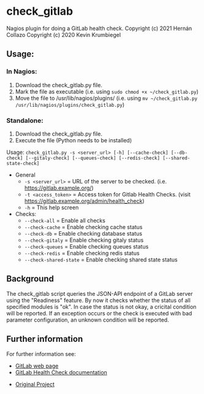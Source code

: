 # check_gitlab

Nagios plugin for doing a GitLab health check.
Copyright (c) 2021 Hernán Collazo
Copyright (c) 2020 Kevin Krumbiegel

## Usage:

### In Nagios:
1. Download the check_gitlab.py file.
2. Mark the file as executable (i.e. using `sudo chmod +x ~/check_gitlab.py`)
3. Move the file to /usr/lib/nagios/plugins/ (i.e. using `mv ~/check_gitlab.py /usr/lib/nagios/plugins/check_gitlab.py`)

### Standalone:
1. Download the check_gitlab.py file.
2. Execute the file (Python needs to be installed)

Usage: 
```check_gitlab.py -s <server_url> [-h] [--cache-check] [--db-check] [--gitaly-check] [--queues-check] [--redis-check] [--shared-state-check]```

* General
  * `-s <server_url>`      = URL of the server to be checked. (i.e. https://gitlab.example.org/)
  * `-t <access_token>`    = Access token for Gitlab Health Checks. (visit https://gitlab.example.org/admin/health_check)
  * `-h`                   = This help screen
* Checks:
  * `--check-all`          = Enable all checks
  * `--check-cache`        = Enable checking cache status
  * `--check-db`           = Enable checking database status
  * `--check-gitaly`       = Enable checking gitaly status
  * `--check-queues`       = Enable checking queues status
  * `--check-redis`        = Enable checking redis status
  * `--check-shared-state` = Enable checking shared state status

## Background
The check_gitlab script queries the JSON-API endpoint of a GitLab server using the "Readiness" feature.
By now it checks whether the status of all specified modules is "ok".
In case the status is not okay, a cricital condition will be reported.
If an exception occurs or the check is executed with bad parameter configuration, an unknown condition will be reported.

## Further information

For further information see:
* [GitLab web page](https://about.gitlab.com/)
* [GitLab Health Check documentation](https://docs.gitlab.com/ee/user/admin_area/monitoring/health_check.html)
+ [Original Project](https://github.com/KevinKrumbiegel/check_gitlab)
